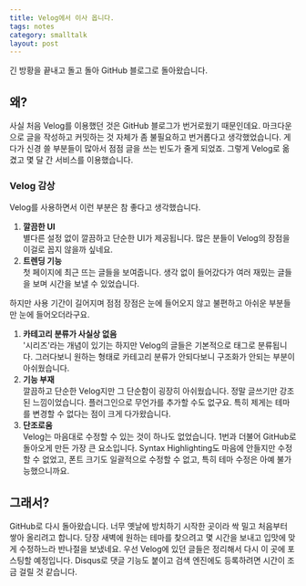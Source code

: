 ```yaml
---
title: Velog에서 이사 옵니다.
tags: notes
category: smalltalk
layout: post
---
```


긴 방황을 끝내고 돌고 돌아 GitHub 블로그로 돌아왔습니다.

<!--more-->



## 왜?

사실 처음 Velog를 이용했던 것은 GitHub 블로그가 번거로웠기 때문인데요. 마크다운으로 글을 작성하고 커밋하는 것 자체가 좀 불필요하고 번거롭다고 생각했었습니다. 게다가 신경 쓸 부분들이 많아서 점점 글을 쓰는 빈도가 줄게 되었죠. 그렇게 Velog로 옮겼고 몇 달 간 서비스를 이용했습니다.

### Velog 감상

Velog를 사용하면서 이런 부분은 참 좋다고 생각했습니다.

1.   **깔끔한 UI**  
     별다른 설정 없이 깔끔하고 단순한 UI가 제공됩니다. 많은 분들이 Velog의 장점을 이걸로 꼽지 않을까 싶네요.
2.   **트렌딩 기능**  
     첫 페이지에 최근 뜨는 글들을 보여줍니다. 생각 없이 들어갔다가 여러 재밌는 글들을 보며 시간을 보낼 수 있었습니다.

하지만 사용 기간이 길어지며 점점 장점은 눈에 들어오지 않고 불편하고 아쉬운 부분들만 눈에 들어오더라구요.

1.   **카테고리 분류가 사실상 없음**  
     '시리즈'라는 개념이 있기는 하지만 Velog의 글들은 기본적으로 태그로 분류됩니다. 그러다보니 원하는 형태로 카테고리 분류가 안되다보니 구조화가 안되는 부분이 아쉬웠습니다.
2.   **기능 부재**  
     깔끔하고 단순한 Velog지만 그 단순함이 굉장히 아쉬웠습니다. 정말 글쓰기만 강조된 느낌이었습니다. 플러그인으로 무언가를 추가할 수도 없구요. 특히 제게는 테마를 변경할 수 없다는 점이 크게 다가왔습니다.
3.   **단조로움**  
     Velog는 마음대로 수정할 수 있는 것이 하나도 없었습니다. 1번과 더불어 GitHub로 돌아오게 만든 가장 큰 요소입니다. Syntax Highlighting도 마음에 안들지만 수정할 수 없었고, 폰트 크기도 일괄적으로 수정할 수 없고, 특히 테마 수정은 아예 불가능했으니까요.

## 그래서?

GitHub로 다시 돌아왔습니다. 너무 옛날에 방치하기 시작한 곳이라 싹 밀고 처음부터 쌓아 올리려고 합니다. 당장 새벽에 원하는 테마를 찾으려고 몇 시간을 보내고 입맛에 맞게 수정하느라 반나절을 보냈네요. 우선 Velog에 있던 글들은 정리해서 다시 이 곳에 포스팅할 예정입니다. Disqus로 댓글 기능도 붙이고 검색 엔진에도 등록하려면 시간이 조금 걸릴 것 같습니다.
